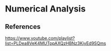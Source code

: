 # Numerical Analysis



## References

https://www.youtube.com/playlist?list=PLDea8VeK4MUTppAXQzHBNz3KiyEd9SQms
